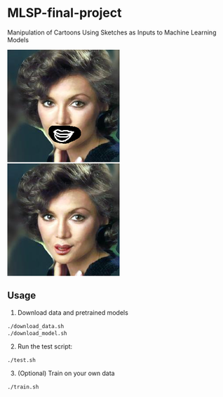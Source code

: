 # MLSP-final-project
Manipulation of Cartoons Using Sketches as Inputs to Machine Learning Models

![img](datasets/celebsketch/vis/35_images_celeb_24250.png) ![img](results/35_images_celeb_24250.png)

## Usage
1. Download data and pretrained models
```
./download_data.sh
./download_model.sh
```

2. Run the test script:
```
./test.sh
```

3. (Optional) Train on your own data
```
./train.sh
```
